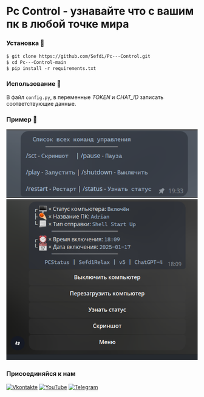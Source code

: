 # Pc Control - узнавайте что с вашим пк в любой точке мира

### Установка 💾
```
$ git clone https://github.com/Sefdi/Pc---Control.git
$ cd Pc---Control-main
$ pip install -r requirements.txt
```

### Использование 🎈
В файл `config.py`, в переменные *TOKEN* и *CHAT_ID* записать соответствующие данные.

### Пример 👀
![Example](https://github.com/Sefdi/Pc---Control/blob/main/images/exemple%202.png)
![Example](https://github.com/Sefdi/Pc---Control/blob/main/images/exemple.png)

### Присоединяйся к нам
[![Vkontakte](https://img.shields.io/badge/Vkontakte-black?style=for-the-badge&logo=VK)](https://vk.com/fsoky)
[![YouTube](https://img.shields.io/badge/YouTube-red?style=for-the-badge&logo=YouTube)](https://youtube.com/c/Фсоки)
[![Telegram](https://img.shields.io/badge/Telegram-blue?style=for-the-badge&logo=Telegram)](https://t.me/fsokycommunity)
